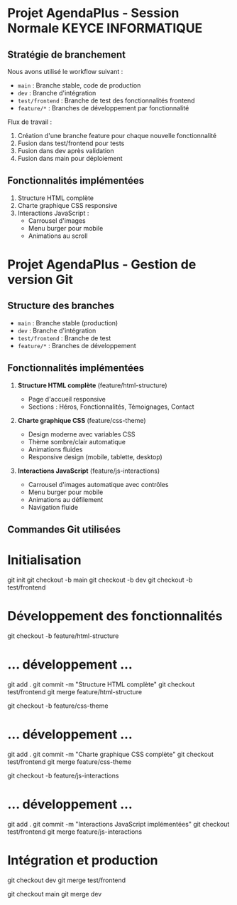# Projet AgendaPlus - Session Normale KEYCE INFORMATIQUE

## Stratégie de branchement

Nous avons utilisé le workflow suivant :
- `main` : Branche stable, code de production
- `dev` : Branche d'intégration
- `test/frontend` : Branche de test des fonctionnalités frontend
- `feature/*` : Branches de développement par fonctionnalité

Flux de travail :
1. Création d'une branche feature pour chaque nouvelle fonctionnalité
2. Fusion dans test/frontend pour tests
3. Fusion dans dev après validation
4. Fusion dans main pour déploiement

## Fonctionnalités implémentées

1. Structure HTML complète
2. Charte graphique CSS responsive
3. Interactions JavaScript :
   - Carrousel d'images
   - Menu burger pour mobile
   - Animations au scroll

# Projet AgendaPlus - Gestion de version Git

## Structure des branches

- `main` : Branche stable (production)
- `dev` : Branche d'intégration
- `test/frontend` : Branche de test
- `feature/*` : Branches de développement

## Fonctionnalités implémentées

1. **Structure HTML complète** (feature/html-structure)
   - Page d'accueil responsive
   - Sections : Héros, Fonctionnalités, Témoignages, Contact

2. **Charte graphique CSS** (feature/css-theme)
   - Design moderne avec variables CSS
   - Thème sombre/clair automatique
   - Animations fluides
   - Responsive design (mobile, tablette, desktop)

3. **Interactions JavaScript** (feature/js-interactions)
   - Carrousel d'images automatique avec contrôles
   - Menu burger pour mobile
   - Animations au défilement
   - Navigation fluide

## Commandes Git utilisées

# Initialisation
git init
git checkout -b main
git checkout -b dev
git checkout -b test/frontend

# Développement des fonctionnalités
git checkout -b feature/html-structure
# ... développement ...
git add .
git commit -m "Structure HTML complète"
git checkout test/frontend
git merge feature/html-structure

git checkout -b feature/css-theme
# ... développement ...
git add .
git commit -m "Charte graphique CSS complète"
git checkout test/frontend
git merge feature/css-theme

git checkout -b feature/js-interactions
# ... développement ...
git add .
git commit -m "Interactions JavaScript implémentées"
git checkout test/frontend
git merge feature/js-interactions

# Intégration et production
git checkout dev
git merge test/frontend

git checkout main
git merge dev
